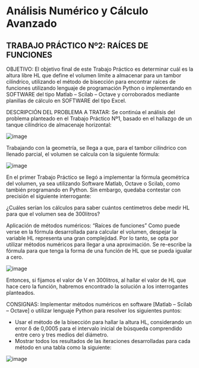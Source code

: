 # Análisis Numérico y Cálculo Avanzado 
## TRABAJO PRÁCTICO Nº2: RAÍCES DE FUNCIONES
OBJETIVO:  El objetivo final de este Trabajo Práctico es determinar cuál es la altura libre HL que define el volumen límite a almacenar
para un tambor cilíndrico, utilizando el método de bisección para encontrar raíces de funciones utilizando lenguaje de programación Python
o implementando en SOFTWARE del tipo Matlab – Scilab – Octave y corroborados mediante planillas de cálculo en SOFTWARE del tipo Excel.

DESCRIPCIÓN DEL PROBLEMA A TRATAR: 
Se continúa el análisis del problema planteado en el Trabajo Práctico Nº1, basado en el hallazgo de un tanque cilíndrico de almacenaje horizontal:

![image](https://github.com/user-attachments/assets/69e34194-f76e-4ac8-9fb0-dcbaeec9c01e)

Trabajando con la geometría, se llega a que, para el tambor cilíndrico con llenado parcial, el volumen se calcula con la siguiente fórmula:

![image](https://github.com/user-attachments/assets/d63238a2-71ec-4daf-9bf7-2be6ebe16d7c)

En el primer Trabajo Práctico se llegó a implementar la fórmula geométrica del volumen, ya sea utilizando Software Matlab, Octave o Scilab, como también programando en Python. Sin embargo, quedaba contestar con precisión el siguiente interrogante:

¿Cuáles serían los cálculos para saber cuántos centímetros debe medir HL para que el volumen sea de 300litros?

Aplicación de métodos numéricos: “Raíces de funciones”
Como puede verse en la fórmula desarrollada para calcular el volumen, despejar la variable HL representa una gran complejidad. Por lo tanto, se opta por utilizar métodos numéricos para llegar a una aproximación. Se re-escribe la fórmula para que tenga la forma de una función de HL que se pueda igualar a cero.

![image](https://github.com/user-attachments/assets/9160663a-c5df-4015-b82d-6d487c87d325)

Entonces, si fijamos el valor de V en 300litros, al hallar el valor de HL que hace cero la función, habremos encontrado la solución a los interrogantes planteados.

CONSIGNAS:
Implementar métodos numéricos en software [Matlab – Scilab – Octave] o utilizar lenguaje Python para resolver los siguientes puntos:

-  Usar el método de la bisección para hallar la altura HL, considerando un error δ de 0,0005 para el intervalo inicial de búsqueda comprendido entre cero y tres medios del diámetro.
-  Mostrar todos los resultados de las iteraciones desarrolladas para cada método en una tabla como la siguiente:

![image](https://github.com/user-attachments/assets/44e155fc-1128-4e25-8dd6-df0d5933b173)


